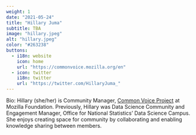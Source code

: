 ```yaml
---
weight: 1
date: "2021-05-24"
title: "Hillary Juma"
subtitle: TBA
image: "hillary.jpeg"
alt: "hillary.jpeg"
color: "#263238"
buttons:
  - i18n: website
    icon: home
    url: "https://commonvoice.mozilla.org/en"
  - icon: twitter
    i18n: twitter
    url: "https://twitter.com/HillaryJuma_"
---
```


Bio: Hillary (she/her) is Community Manager, [Common Voice
Project](https://commonvoice.mozilla.org/en) at Mozilla Foundation. Previously,
Hillary was Data Science Community and Engagement Manager, Office for National
Statistics’ Data Science Campus. She enjoys creating space for community by
collaborating and enabling knowledge sharing between members.

